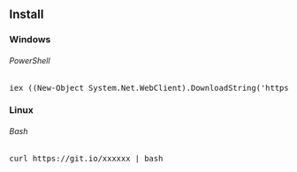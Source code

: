 <h2>Install</h2>

<h3>Windows</h3>
<h6>PowerShell</h6>
<pre lang="powershell">iex ((New-Object System.Net.WebClient).DownloadString('https://git.io/Jqk6z'))</pre>

<h3>Linux</h3>
<h6>Bash</h6>
<pre lang="bash">curl https://git.io/xxxxxx | bash</pre>
